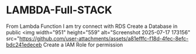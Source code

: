 # LAMBDA-Full-STACK
From Lambda Function I am try connect with RDS
Create a Database in public 
<img width="951" height="559" alt="Screenshot 2025-07-17 173156" src="https://github.com/user-attachments/assets/a81efffc-f18d-4fec-8efc-bdc241edeceb
Create a IAM Role for permission 
